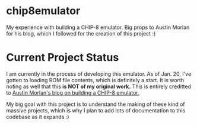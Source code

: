 # chip8emulator 
My experience with building a CHIP-8 emulator. Big props to Austin Morlan for his blog, which I followed for the creation of this project :)

# Current Project Status 
I am currently in the process of developing this emulator. As of Jan. 20, I've gotten to loading ROM file contents, which is definitely a start. It is worth noting as well that this <strong>is NOT of my original work.</strong> This is entirely creditted to <a href="https://austinmorlan.com/posts/chip8_emulator/">Austin Morlan's blog on building a CHIP-8 emulator.</a>

My big goal with this project is to understand the making of these kind of massive projects, which is why I plan to add lots of documentation to this codebase as it expands :)

